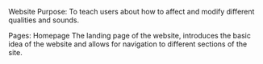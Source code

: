 Website Purpose:
To teach users about how to affect and modify different qualities and sounds.

Pages:
Homepage
The landing page of the website, introduces the basic idea of the website and allows for navigation to different sections of the site.